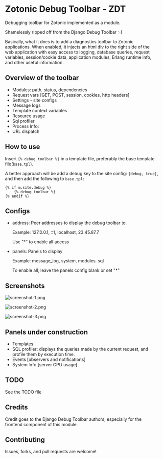 # Zotonic Debug Toolbar - ZDT
Debugging toolbar for Zotonic implemented as a module.

Shamelessly ripped off from the Django Debug Toolbar :-)

Basically, what it does is to add a diagnostics toolbar to Zotonic applications.
When enabled, it injects an html div to the right side of the web application
with easy access to logging, database queries, request variables, session/cookie data,
application modules, Erlang runtime info, and other useful information.

## Overview of the toolbar

- Modules: path, status, dependencies
- Request vars [GET, POST, session, cookies, http headers]
- Settings - site configs
- Message logs
- Template context variables
- Resource usage
- Sql profiler
- Process Info:
- URL dispatch

## How to use
Insert `{% debug_toolbar %}` in a template file, preferably the base template file(`base.tpl`).

A better approach will be add a debug key to the site config: `{debug, true}`, and then add the following to `base.tpl`:

    {% if m.site.debug %}
        {% debug_toolbar %}
    {% endif %}

## Configs

* address: Peer addresses to display the debug toolbar to.

  Example: 127.0.0.1, ::1, localhost, 23.45.87.7

  Use "*" to enable all access

* panels: Panels to display

  Example: message_log, system, modules. sql

  To enable all, leave the panels config blank or set "*"

## Screenshots
![screenshot-1.png](priv/screenshots/screenshot-1.png "Site configurations panel")

![screenshot-2.png](priv/screenshots/screenshot-2.png "HTTP headers panel")

![screenshot-3.png](priv/screenshots/screenshot-3.png "Debug Toolbar")


## Panels under construction

- Templates
- SQL profiler: displays the queries made by the current request, and profile them by execution time.
- Events [observers and notifications]
- System Info [server CPU usage]

## TODO
See the TODO file


## Credits

Credit goes to the Django Debug Toolbar authors, especially for the
frontend component of this module.

## Contributing

Issues, forks, and pull requests are welcome!
